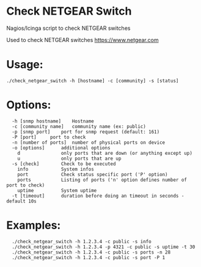 # Check NETGEAR Switch
Nagios/Icinga script to check NETGEAR switches

Used to check NETGEAR switches https://www.netgear.com

# Usage:
```
./check_netgear_switch -h [hostname] -c [community] -s [status]
```

# Options:
```
  -h [snmp hostname]	Hostname
  -c [community name]	community name (ex: public)
  -p [snmp port]	port for snmp request (default: 161)
  -P [port]		port to check
  -n [number of ports]	number of physical ports on device
  -o [options]		additional options
    d				only ports that are down (or anything except up)
    u				only ports that are up
  -s [check]		Check to be executed
    info			System infos
    port			Check status specific port ('P' option)
    ports			Listing of ports ('n' option defines number of port to check)
    uptime			System uptime
  -t [timeout]		duration before doing an timeout in seconds - default 10s
```

# Examples:
```
  ./check_netgear_switch -h 1.2.3.4 -c public -s info
  ./check_netgear_switch -h 1.2.3.4 -p 4321 -c public -s uptime -t 30
  ./check_netgear_switch -h 1.2.3.4 -c public -s ports -n 28
  ./check_netgear_switch -h 1.2.3.4 -c public -s port -P 1
```
